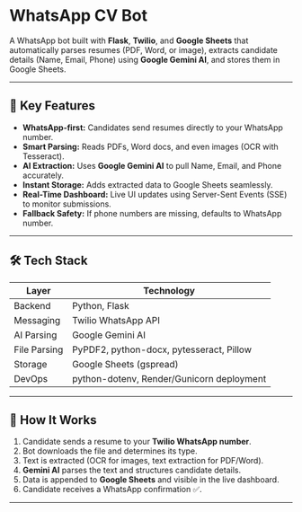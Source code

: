 # WhatsApp CV Bot

A WhatsApp bot built with **Flask**, **Twilio**, and **Google Sheets** that automatically parses resumes (PDF, Word, or image), extracts candidate details (Name, Email, Phone) using **Google Gemini AI**, and stores them in Google Sheets.

---

## 🌟 Key Features

- **WhatsApp-first:** Candidates send resumes directly to your WhatsApp number.
- **Smart Parsing:** Reads PDFs, Word docs, and even images (OCR with Tesseract).
- **AI Extraction:** Uses **Google Gemini AI** to pull Name, Email, and Phone accurately.
- **Instant Storage:** Adds extracted data to Google Sheets seamlessly.
- **Real-Time Dashboard:** Live UI updates using Server-Sent Events (SSE) to monitor submissions.
- **Fallback Safety:** If phone numbers are missing, defaults to WhatsApp number.

---

## 🛠 Tech Stack

| Layer | Technology |
|-------|------------|
| Backend | Python, Flask |
| Messaging | Twilio WhatsApp API |
| AI Parsing | Google Gemini AI |
| File Parsing | PyPDF2, python-docx, pytesseract, Pillow |
| Storage | Google Sheets (gspread) |
| DevOps | python-dotenv, Render/Gunicorn deployment |

---

## 🚀 How It Works

1. Candidate sends a resume to your **Twilio WhatsApp number**.
2. Bot downloads the file and determines its type.
3. Text is extracted (OCR for images, text extraction for PDF/Word).
4. **Gemini AI** parses the text and structures candidate details.
5. Data is appended to **Google Sheets** and visible in the live dashboard.
6. Candidate receives a WhatsApp confirmation ✅.

---

